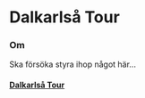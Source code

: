Dalkarlså Tour
=============

### Om
Ska försöka styra ihop något här...

#### [Dalkarlså Tour](https://dalkarlsatour.se)
